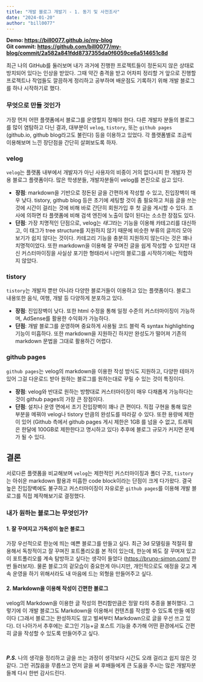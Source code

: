 ```yaml
---
title: "개발 블로그 개발기 - 1. 동기 및 사전조사"
date: "2024-01-20"
author: "bill0077"
---
```


**Demo: https://bill0077.github.io/my-blog  
Git commit: https://github.com/bill0077/my-blog/commit/2a582a841fdd8737355da0f6059ce6a514651c8d**

최근 나의 GitHub를 둘러보며 내가 과거에 진행한 프로젝트들이 정돈되지 않은 상태로 방치되어 있다는 인상을 받았다. 그때 약간 충격을 받고 어차피 정리할 거 앞으로 진행할 프로젝트나 작업들도 깔끔하게 정리하고 공부하며 배운점도 기록하기 위해 개발 블로그를 하나 시작하기로 했다.

### 무엇으로 만들 것인가
가장 먼저 어떤 플랫폼에서 블로그를 운영할지 정해야 한다. 다른 개발자 분들의 블로그를 많이 염탐하고 다닌 결과, 대부분이 `velog`, `tistory`, 또는 `github pages` (github.io, github blog라고도 불린다) 등을 이용하고 있었다. 각 플랫폼별로 조금씩 이용해보며 느낀 장단점을 간단히 살펴보도록 하자.

### **velog**
`velog`는 플랫폼 내부에서 개발자가 아닌 사용자의 비중이 거의 없다시피 한 개발자 전용 블로그 플랫폼이다. 많은 학생분들, 개발자분들이 velog를 본진으로 삼고 있다.
- **장점**: markdown을 기반으로 정돈된 글을 간편하게 작성할 수 있고, 진입장벽이 매우 낮다. tistory, github blog 등은 초기에 세팅할 것이 좀 필요하고 처음 글을 쓰는 것에 시간이 걸리는 것에 비해 바로 간단히 회원가입 후 첫 글을 게시할 수 있다. 조사에 의하면 타 플랫폼에 비해 검색 엔진에 노출이 많이 된다는 소소한 장점도 있다.
- **단점**: 가장 치명적인 단점으로, velog는 *태그*라는 기능을 이용해 카테고리를 대신하고, 이 태그가 tree structure를 지원하지 않기 때문에 비슷한 부류의 글끼리 모아보기가 쉽지 않다는 것이다. 카테고리 기능을 충분히 지원하지 않는다는 것은 꽤나 치명적이었다. 또한 markdown을 이용해 잘 꾸며진 글을 쉽게 작성할 수 있지만 대신 커스터마이징을 사실상 포기한 형태라서 나만의 블로그를 시작하기에는 적합하지 않았다.

### **tistory**
`tistory`는 개발자 뿐만 아니라 다양한 블로거들이 이용하고 있는 플랫폼이다. 블로그 내용또한 음식, 여행, 개발 등 다양하게 분포하고 있다.
- **장점**: 진입장벽이 낮다. 또한 html 수정을 통해 일정 수준의 커스터마이징이 가능하며, AdSense를 활용한 수익화가 가능하다.
- **단점**: 개발 블로그를 운영하며 중요하게 사용될 코드 블럭 즉 syntax highlighting 기능이 미흡하다. 또한 markdown을 지원하긴 하지만 완성도가 떨어져 기존의 markdown 문법을 그대로 활용하긴 어렵다.

### **github pages**
`github pages`는 velog의 markdown을 이용한 작성 방식도 지원하고, 다양한 테마가 있어 그걸 다운로드 받아 원하는 블로그를 원하는대로 꾸밀 수 있는 것이 특징이다.
- **장점**: velog와 반대로 원하는 방향대로 커스터마이징이 매우 다채롭게 가능하다는 것이 github pages의 가장 큰 장점이다. 
- **단점**: 설치나 운영 면에서 초기 진입장벽이 꽤나 큰 편이다. 직접 구현을 통해 많은 부분을 메꿔야 velog나 tistory 만큼의 완성도를 따라갈 수 있다. 또한 용량에 제한이 있어 (Github 측에서 github pages 게시 제한은 1GB 를 넘을 수 없고, 트래픽은 한달에 100GB로 제한한다고 명시하고 있다) 추후에 블로그 규모가 커지면 문제가 될 수 있다.

## 결론
서로다른 플랫폼을 비교해보며 `velog`는 제한적인 커스터마이징과 폴더 구조, `tistory`는 아쉬운 markdown 활용과 미흡한 code block이라는 단점이 크게 다가왔다. 결국 높은 진입장벽에도 불구하고 커스터마이징이 자유로운 `github pages`를 이용해 개발 블로그를 직접 제작해보기로 결정했다.

### 내가 원하는 블로그는 무엇인가?
#### 1. 잘 꾸며지고 가독성이 높은 블로그
가장 우선적으로 한눈에 띄는 예쁜 블로그를 만들고 싶다. 최근 3d 모델링을 적절히 활용해서 독창적이고 잘 꾸며진 포트폴리오를 본 적이 있는데, 한눈에 봐도 잘 꾸며져 있고 이 포트폴리오를 계속 탐방하고 싶다는 생각이 들었다 (https://bruno-simon.com/ 한번  들러보자). 물론 블로그의 겉모습이 중요한게 아니지만, 개인적으로도 애정을 갖고 계속 운영을 하기 위해서라도 내 마음에 드는 외형을 만들어주고 싶다.

#### 2. Markdown을 이용해 작성이 간편한 블로그
velog의 Markdown을 이용한 글 작성의 편리함만큼은 정말 타의 추종을 불허했다. 그렇기에 이 개발 블로그도 Markdown을 이용해서 컨텐츠를 작성할 수 있도록 만들 예정이다 (그래서 블로그는 완성하지도 않고 벌써부터 Markdown으로 글을 우선 쓰고 있다). 더 나아가서 추후에는 로그인 기능+글 포스트 기능을 추가해 어떤 환경에서도 간편히 글을 작성할 수 있도록 만들어주고 싶다.

<br>

***P.S.*** 나의 생각을 정리하고 글을 쓰는 과정이 생각보다 시간도 오래 걸리고 쉽지 않은 것 같다. 그런 귀찮음을 무릅쓰고 먼저 글을 써 후배들에게 큰 도움을 주시는 많은 개발자분들께 다시 한번 감사드린다.